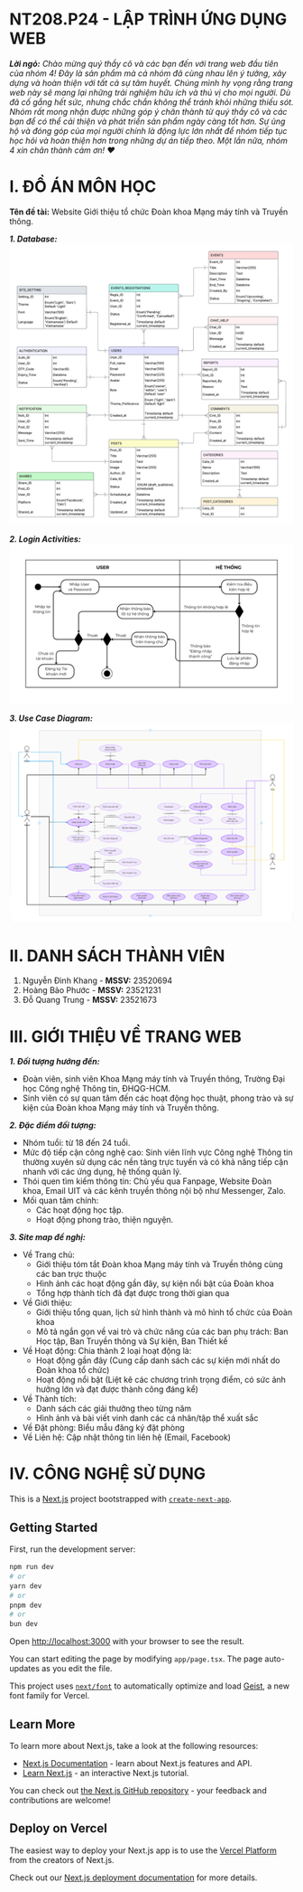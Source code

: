 # NT208.P24 - LẬP TRÌNH ỨNG DỤNG WEB

_**Lời ngỏ:**_
_Chào mừng quý thầy cô và các bạn đến với trang web đầu tiên của nhóm 4! Đây là sản phẩm mà cả nhóm đã cùng nhau lên ý tưởng, xây dựng và hoàn thiện với tất cả sự tâm huyết. Chúng mình hy vọng rằng trang web này sẽ mang lại những trải nghiệm hữu ích và thú vị cho mọi người._
_Dù đã cố gắng hết sức, nhưng chắc chắn không thể tránh khỏi những thiếu sót. Nhóm rất mong nhận được những góp ý chân thành từ quý thầy cô và các bạn để có thể cải thiện và phát triển sản phẩm ngày càng tốt hơn. Sự ủng hộ và đóng góp của mọi người chính là động lực lớn nhất để nhóm tiếp tục học hỏi và hoàn thiện hơn trong những dự án tiếp theo._
_Một lần nữa, nhóm 4 xin chân thành cảm ơn! ❤️_

# I. ĐỒ ÁN MÔN HỌC

**Tên đề tài:** Website Giới thiệu tổ chức Đoàn khoa Mạng máy tính và Truyền thông.

_**1. Database:**_
   ![Database image](public/Img/GitHub/Database_Web.png)

_**2. Login Activities:**_
   ![Login Activities image](public/Img/GitHub/Login.png)

_**3. Use Case Diagram:**_
   ![Use Case Diagram image](public/Img/GitHub/Use_Case_Diagram.png)

# II. DANH SÁCH THÀNH VIÊN

1. Nguyễn Đình Khang - **MSSV:** 23520694
2. Hoàng Bảo Phước - **MSSV:** 23521231
3. Đỗ Quang Trung - **MSSV:** 23521673

# III. GIỚI THIỆU VỀ TRANG WEB

_**1. Đối tượng hướng đến:**_

- Đoàn viên, sinh viên Khoa Mạng máy tính và Truyền thông, Trường Đại học Công nghệ Thông tin, ĐHQG-HCM.
- Sinh viên có sự quan tâm đến các hoạt động học thuật, phong trào và sự kiện của Đoàn khoa Mạng máy tính và Truyền thông.

_**2. Đặc điểm đối tượng:**_

- Nhóm tuổi: từ 18 đến 24 tuổi.
- Mức độ tiếp cận công nghệ cao: Sinh viên lĩnh vực Công nghệ Thông tin thường xuyên sử dụng các nền tảng trực tuyến và có khả năng tiếp cận nhanh với các ứng dụng, hệ thống quản lý.
- Thói quen tìm kiếm thông tin: Chủ yếu qua Fanpage, Website Đoàn khoa, Email UIT và các kênh truyền thông nội bộ như Messenger, Zalo.
- Mối quan tâm chính:
  - Các hoạt động học tập.
  - Hoạt động phong trào, thiện nguyện.

_**3. Site map đề nghị:**_

- Về Trang chủ:
  - Giới thiệu tóm tắt Đoàn khoa Mạng máy tính và Truyền thông cùng các ban trực thuộc
  - Hình ảnh các hoạt động gần đây, sự kiện nổi bật của Đoàn khoa
  - Tổng hợp thành tích đã đạt được trong thời gian qua
- Về Giới thiệu:
  - Giới thiệu tổng quan, lịch sử hình thành và mô hình tổ chức của Đoàn khoa
  - Mô tả ngắn gọn về vai trò và chức năng của các ban phụ trách: Ban Học tập, Ban Truyền thông và Sự kiện, Ban Thiết kế
- Về Hoạt động: Chia thành 2 loại hoạt động là:
  - Hoạt động gần đây (Cung cấp danh sách các sự kiện mới nhất do Đoàn khoa tổ chức)
  - Hoạt động nổi bật (Liệt kê các chương trình trọng điểm, có sức ảnh hưởng lớn và đạt được thành công đáng kể)
- Về Thành tích:
  - Danh sách các giải thưởng theo từng năm
  - Hình ảnh và bài viết vinh danh các cá nhân/tập thể xuất sắc
- Về Đặt phòng: Biểu mẫu đăng ký đặt phòng
- Về Liên hệ: Cập nhật thông tin liên hệ (Email, Facebook)

# IV. CÔNG NGHỆ SỬ DỤNG

This is a [Next.js](https://nextjs.org) project bootstrapped with [`create-next-app`](https://nextjs.org/docs/app/api-reference/cli/create-next-app).

## Getting Started

First, run the development server:

```bash
npm run dev
# or
yarn dev
# or
pnpm dev
# or
bun dev
```

Open [http://localhost:3000](http://localhost:3000) with your browser to see the result.

You can start editing the page by modifying `app/page.tsx`. The page auto-updates as you edit the file.

This project uses [`next/font`](https://nextjs.org/docs/app/building-your-application/optimizing/fonts) to automatically optimize and load [Geist](https://vercel.com/font), a new font family for Vercel.

## Learn More

To learn more about Next.js, take a look at the following resources:

- [Next.js Documentation](https://nextjs.org/docs) - learn about Next.js features and API.
- [Learn Next.js](https://nextjs.org/learn) - an interactive Next.js tutorial.

You can check out [the Next.js GitHub repository](https://github.com/vercel/next.js) - your feedback and contributions are welcome!

## Deploy on Vercel

The easiest way to deploy your Next.js app is to use the [Vercel Platform](https://vercel.com/new?utm_medium=default-template&filter=next.js&utm_source=create-next-app&utm_campaign=create-next-app-readme) from the creators of Next.js.

Check out our [Next.js deployment documentation](https://nextjs.org/docs/app/building-your-application/deploying) for more details.
